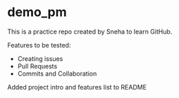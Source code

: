 # demo_pm
This is a practice repo created by Sneha to learn GitHub.

Features to be tested:
- Creating issues
- Pull Requests
- Commits and Collaboration

Added project intro and features list to README
